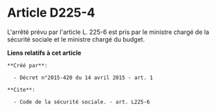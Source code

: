 # Article D225-4

L'arrêté prévu par l'article L. 225-6 est pris par le ministre chargé de la sécurité sociale et le ministre chargé du budget.

**Liens relatifs à cet article**

	**Créé par**:

	  - Décret n°2015-420 du 14 avril 2015 - art. 1

	**Cite**:

	  - Code de la sécurité sociale. - art. L225-6
